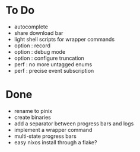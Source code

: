 # To Do

- autocomplete
- share download bar
- light shell scripts for wrapper commands
- option : record
- option : debug mode
- option : configure truncation
- perf : no more untagged enums
- perf : precise event subscription

# Done

- rename to pinix
- create binaries
- add a separator between progress bars and logs
- implement a wrapper command
- multi-state progress bars
- easy nixos install through a flake?
